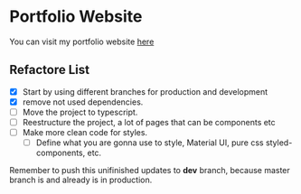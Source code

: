 # Portfolio Website

You can visit my portfolio website [here](https://portfolio-lilac-psi.vercel.app/)

## Refactore List
- [x] Start by using different branches for production and development
- [x] remove not used dependencies.
- [ ] Move the project to typescript.
- [ ] Reestructure the project, a lot of pages that can be components etc
- [ ] Make more clean code for styles.
    - [ ] Define what you are gonna use to style, Material UI, pure css styled-components, etc.

Remember to push this unifinished updates to **dev** branch, because master branch is and already is in production.